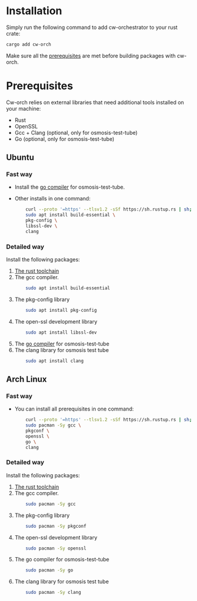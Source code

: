 
# Installation

Simply run the following command to add cw-orchestrator to your rust crate:

```bash
cargo add cw-orch
```

Make sure all the [prerequisites](#prerequisites) are met before building packages with cw-orch.

# Prerequisites

Cw-orch relies on external libraries that need additional tools installed on your machine:

- Rust
- OpenSSL
- Gcc + Clang (optional, only for osmosis-test-tube)
- Go (optional, only for osmosis-test-tube)

## Ubuntu

### Fast way

  - Install the [go compiler](https://go.dev/doc/install) for osmosis-test-tube.

  - Other installs in one command:
    ```bash
        curl --proto '=https' --tlsv1.2 -sSf https://sh.rustup.rs | sh; \
        sudo apt install build-essential \
        pkg-config \
        libssl-dev \
        clang
    ```

### Detailed way

Install the following packages:

1. [The rust toolchain](https://www.rust-lang.org/tools/install)
2. The gcc compiler.
    ```bash
        sudo apt install build-essential
    ``` 
3. The pkg-config library 
    ```bash
        sudo apt install pkg-config
    ``` 
4. The open-ssl development library
    ```bash
        sudo apt install libssl-dev
    ``` 
5. The [go compiler](https://go.dev/doc/install) for osmosis-test-tube
6. The clang library for osmosis test tube
    ```bash
        sudo apt install clang
    ``` 

## Arch Linux

### Fast way

  - You can install all prerequisites in one command:
    ```bash
        curl --proto '=https' --tlsv1.2 -sSf https://sh.rustup.rs | sh; \
        sudo pacman -Sy gcc \
        pkgconf \
        openssl \
        go \
        clang 
    ```


### Detailed way
Install the following packages:
1. [The rust toolchain](https://www.rust-lang.org/tools/install)
2. The gcc compiler.
    ```bash
        sudo pacman -Sy gcc
    ``` 
3. The pkg-config library 
    ```bash
        sudo pacman -Sy pkgconf
    ``` 
4. The open-ssl development library
    ```bash
        sudo pacman -Sy openssl
    ``` 
5. The go compiler for osmosis-test-tube
    ```bash
        sudo pacman -Sy go
    ```
6. The clang library for osmosis test tube
    ```bash
        sudo pacman -Sy clang
    ``` 
